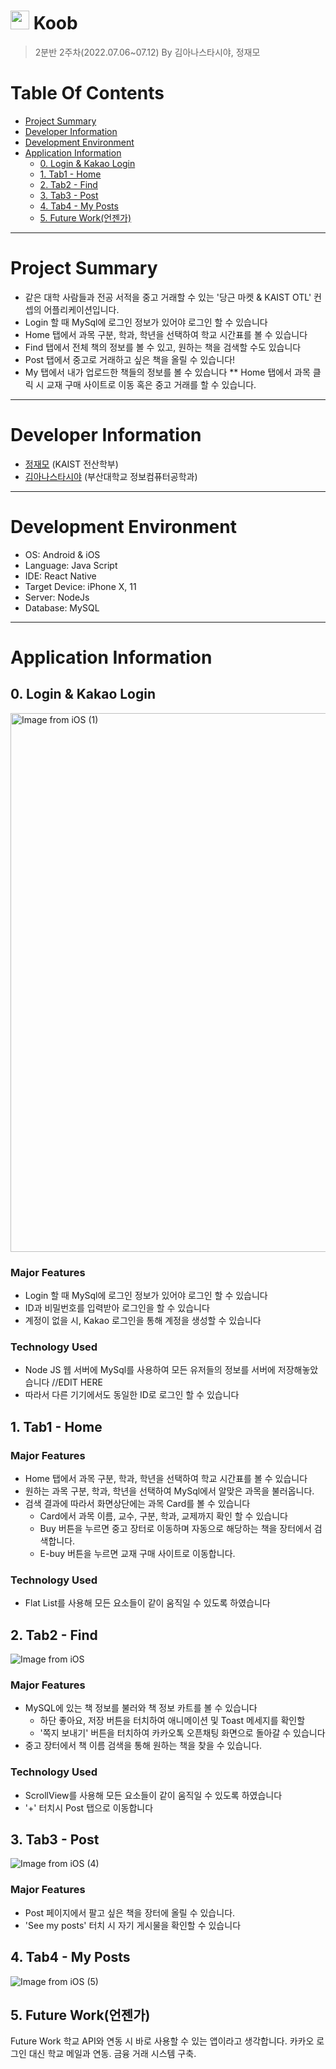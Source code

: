 # <img src="https://user-images.githubusercontent.com/68576681/177258571-64e4855d-bdca-4335-b221-e23d54708cbe.jpg" width="30" height="30"> Koob

> 2분반 2주차(2022.07.06~07.12) By 김아나스타시야, 정재모

# Table Of Contents

- [Project Summary](#project-summary)
- [Developer Information](#developer-information)
- [Development Environment](#development-environment)
- [Application Information](#application-information)
  - [0. Login & Kakao Login](#0-login--kakao-login)
  - [1. Tab1 - Home](#1-tab1---home)
  - [2. Tab2 - Find](#2-tab2---find)
  - [3. Tab3 - Post](#3-tab3---post)
  - [4. Tab4 - My Posts](#4-tab4---my-posts)
  - [5. Future Work(언젠가)](#5-future-work언젠가)

---

# Project Summary

- 같은 대학 사람들과 전공 서적을 중고 거래할 수 있는 '당근 마켓 & KAIST OTL' 컨셉의 어플리케이션입니다.
- Login 할 때 MySql에 로그인 정보가 있어야 로그인 할 수 있습니다
- Home 탭에서 과목 구분, 학과, 학년을 선택하여 학교 시간표를 볼 수 있습니다
- Find 탭에서 전체 책의 정보를 볼 수 있고, 원하는 책을 검색할 수도 있습니다
- Post 탭에서 중고로 거래하고 싶은 책을 올릴 수 있습니다!
- My 탭에서 내가 업로드한 책들의 정보를 볼 수 있습니다 \*\* Home 탭에서 과목 클릭 시 교재 구매 사이트로 이동 혹은 중고 거래를 할 수 있습니다.

---

# Developer Information

- [정재모](https://github.com/JaemoJeong) (KAIST 전산학부)
- [김아나스타시야](https://github.com/anista13) (부산대학교 정보컴퓨터공학과)

---

# Development Environment

- OS: Android & iOS
- Language: Java Script
- IDE: React Native
- Target Device: iPhone X, 11
- Server: NodeJs
- Database: MySQL

---

# Application Information

## 0. Login & Kakao Login

<img width="862" alt="Image from iOS (1)" src="https://user-images.githubusercontent.com/83392095/178480520-39e6103e-350c-44c5-993c-4aaae2edc319.png">

### Major Features

- Login 할 때 MySql에 로그인 정보가 있어야 로그인 할 수 있습니다
- ID과 비밀번호를 입력받아 로그인을 할 수 있습니다
- 계정이 없을 시, Kakao 로그인을 통해 계정을 생성할 수 있습니다

### Technology Used

- Node JS 웹 서버에 MySql를 사용하여 모든 유저들의 정보를 서버에 저장해놓았습니다 //EDIT HERE
- 따라서 다른 기기에서도 동일한 ID로 로그인 할 수 있습니다

## 1. Tab1 - Home

### Major Features

- Home 탭에서 과목 구분, 학과, 학년을 선택하여 학교 시간표를 볼 수 있습니다
- 원하는 과목 구분, 학과, 학년을 선택하여 MySql에서 알맞은 과목을 불러옵니다.
- 검색 결과에 따라서 화면상단에는 과목 Card를 볼 수 있습니다
  - Card에서 과목 이름, 교수, 구분, 학과, 교제까지 확인 할 수 있습니다
  - Buy 버튼을 누르면 중고 장터로 이동하며 자동으로 해당하는 책을 장터에서 검색합니다.
  - E-buy 버튼을 누르면 교재 구매 사이트로 이동합니다.

### Technology Used

- Flat List를 사용해 모든 요소들이 같이 움직일 수 있도록 하였습니다

## 2. Tab2 - Find

![Image from iOS](https://user-images.githubusercontent.com/83392095/178480758-07847583-414d-4f50-a84a-5f90cb67936f.jpg)

### Major Features

- MySQL에 있는 책 정보를 불러와 책 정보 카트를 볼 수 있습니다
  - 하단 좋아요, 저장 버튼을 터치하여 애니메이션 및 Toast 메세지를 확인할
  - '쪽지 보내기' 버튼을 터치하여 카카오톡 오픈채팅 화면으로 돌아갈 수 있습니다
- 중고 장터에서 책 이름 검색을 통해 원하는 책을 찾을 수 있습니다.

### Technology Used

- ScrollView를 사용해 모든 요소들이 같이 움직일 수 있도록 하였습니다
- '+' 터치시 Post 탭으로 이동합니다

## 3. Tab3 - Post

![Image from iOS (4)](https://user-images.githubusercontent.com/83392095/178481098-a6ab4255-aa2b-4bb4-be05-cdd032bd88ca.jpg)

### Major Features

- Post 페이지에서 팔고 싶은 책을 장터에 올릴 수 있습니다.
- 'See my posts' 터치 시 자기 게시물을 확인할 수 있습니다

## 4. Tab4 - My Posts

![Image from iOS (5)](https://user-images.githubusercontent.com/83392095/178481105-ea45ac73-05ac-498a-9695-886eebbc0414.jpg)


## 5. Future Work(언젠가)

Future Work 학교 API와 연동 시 바로 사용할 수 있는 앱이라고 생각합니다. 카카오 로그인 대신 학교 메일과 연동. 금융 거래 시스템 구축.
